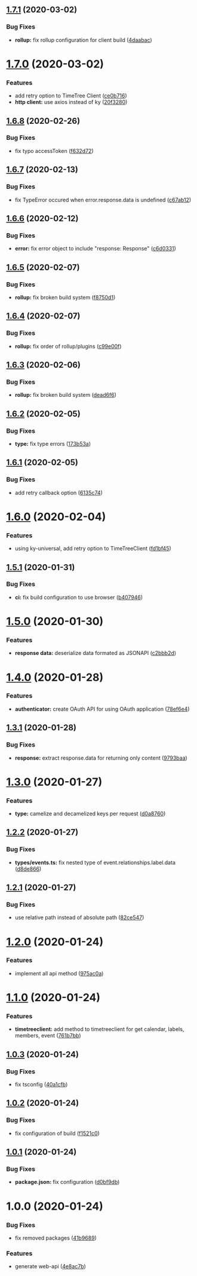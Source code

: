 ## [1.7.1](https://github.com/jubilee-works/timetree-sdk-js/compare/v1.7.0...v1.7.1) (2020-03-02)


### Bug Fixes

* **rollup:** fix rollup configuration for client build ([4daabac](https://github.com/jubilee-works/timetree-sdk-js/commit/4daabac43dd1287bbe1cbd2e4574ddd0804d8a3c))

# [1.7.0](https://github.com/jubilee-works/timetree-sdk-js/compare/v1.6.8...v1.7.0) (2020-03-02)


### Features

* add retry option to TimeTree Client ([ce0b716](https://github.com/jubilee-works/timetree-sdk-js/commit/ce0b7164c8044e7229d564de83a66b39a7a29cf2))
* **http client:** use axios instead of ky ([20f3280](https://github.com/jubilee-works/timetree-sdk-js/commit/20f3280768b070289c40e052cfd22b2543a4cd41))

## [1.6.8](https://github.com/jubilee-works/timetree-sdk-js/compare/v1.6.7...v1.6.8) (2020-02-26)


### Bug Fixes

* fix typo accessToken ([f632d72](https://github.com/jubilee-works/timetree-sdk-js/commit/f632d72d279154f978c13354b8a52f83033fdcb0))

## [1.6.7](https://github.com/jubilee-works/timetree-sdk-js/compare/v1.6.6...v1.6.7) (2020-02-13)


### Bug Fixes

* fix TypeError occured when error.response.data is undefined ([c67ab12](https://github.com/jubilee-works/timetree-sdk-js/commit/c67ab124101e4968eee963ee8355ac6a9b933a00))

## [1.6.6](https://github.com/jubilee-works/timetree-sdk-js/compare/v1.6.5...v1.6.6) (2020-02-12)


### Bug Fixes

* **error:** fix error object to include "response: Response" ([c6d0331](https://github.com/jubilee-works/timetree-sdk-js/commit/c6d03317ff68a425b7cae630dbc665c6b8175ea7))

## [1.6.5](https://github.com/jubilee-works/timetree-sdk-js/compare/v1.6.4...v1.6.5) (2020-02-07)


### Bug Fixes

* **rollup:** fix broken build system ([f8750d1](https://github.com/jubilee-works/timetree-sdk-js/commit/f8750d18c58b7a404de595709fea3369ef7c130a))

## [1.6.4](https://github.com/jubilee-works/timetree-sdk-js/compare/v1.6.3...v1.6.4) (2020-02-07)


### Bug Fixes

* **rollup:** fix order of rollup/plugins ([c99e00f](https://github.com/jubilee-works/timetree-sdk-js/commit/c99e00f0dd9dfa17aaeb5e0c764f45808cd824af))

## [1.6.3](https://github.com/jubilee-works/timetree-sdk-js/compare/v1.6.2...v1.6.3) (2020-02-06)


### Bug Fixes

* **rollup:** fix broken build system ([dead6f6](https://github.com/jubilee-works/timetree-sdk-js/commit/dead6f615cc0a89c7aefd027449f36643c7eedb0))

## [1.6.2](https://github.com/jubilee-works/timetree-sdk-js/compare/v1.6.1...v1.6.2) (2020-02-05)


### Bug Fixes

* **type:** fix type errors ([173b53a](https://github.com/jubilee-works/timetree-sdk-js/commit/173b53a3e3401f100665baef54d8b75509b95249))

## [1.6.1](https://github.com/jubilee-works/timetree-sdk-js/compare/v1.6.0...v1.6.1) (2020-02-05)


### Bug Fixes

* add retry callback option ([6135c74](https://github.com/jubilee-works/timetree-sdk-js/commit/6135c7449d9fdc94fc135a51f79e47c7a7c82853))

# [1.6.0](https://github.com/jubilee-works/timetree-sdk-js/compare/v1.5.1...v1.6.0) (2020-02-04)


### Features

* using ky-universal, add retry option to TimeTreeClient ([fd1bf45](https://github.com/jubilee-works/timetree-sdk-js/commit/fd1bf45fb39096f9ddc3fcfbaf826f5c5a85bede))

## [1.5.1](https://github.com/jubilee-works/timetree-sdk-js/compare/v1.5.0...v1.5.1) (2020-01-31)


### Bug Fixes

* **ci:** fix build configuration to use browser ([b407946](https://github.com/jubilee-works/timetree-sdk-js/commit/b4079469b3c2c0c1ecbec485b470955618d86001))

# [1.5.0](https://github.com/jubilee-works/timetree-sdk-js/compare/v1.4.0...v1.5.0) (2020-01-30)


### Features

* **response data:** deserialize data formated as JSONAPI ([c2bbb2d](https://github.com/jubilee-works/timetree-sdk-js/commit/c2bbb2d0d4f3ac9814a863e5edf680f2233e573d))

# [1.4.0](https://github.com/jubilee-works/timetree-sdk-js/compare/v1.3.1...v1.4.0) (2020-01-28)


### Features

* **authenticator:** create OAuth API for using OAuth application ([78ef6e4](https://github.com/jubilee-works/timetree-sdk-js/commit/78ef6e4c9965b71b808f3683d04ab8955ad0198d))

## [1.3.1](https://github.com/jubilee-works/timetree-sdk-js/compare/v1.3.0...v1.3.1) (2020-01-28)


### Bug Fixes

* **response:** extract response.data for returning only content ([9793baa](https://github.com/jubilee-works/timetree-sdk-js/commit/9793baabf7e4372c28bd734600a3269114fbba2a))

# [1.3.0](https://github.com/jubilee-works/timetree-sdk-js/compare/v1.2.2...v1.3.0) (2020-01-27)


### Features

* **type:** camelize and decamelized keys per request ([d0a8760](https://github.com/jubilee-works/timetree-sdk-js/commit/d0a87607e54b9d4f74785d4f5cd4ab618cfff440))

## [1.2.2](https://github.com/jubilee-works/timetree-sdk-js/compare/v1.2.1...v1.2.2) (2020-01-27)


### Bug Fixes

* **types/events.ts:** fix nested type of event.relationships.label.data ([d8de866](https://github.com/jubilee-works/timetree-sdk-js/commit/d8de8663942306d1094f36bd52cfe292562c0945))

## [1.2.1](https://github.com/jubilee-works/timetree-sdk-js/compare/v1.2.0...v1.2.1) (2020-01-27)


### Bug Fixes

* use relative path instead of absolute path ([82ce547](https://github.com/jubilee-works/timetree-sdk-js/commit/82ce547531c6bade294e2fb0d3a3b746d192d1b8))

# [1.2.0](https://github.com/jubilee-works/timetree-sdk-js/compare/v1.1.0...v1.2.0) (2020-01-24)


### Features

* implement all api method ([975ac0a](https://github.com/jubilee-works/timetree-sdk-js/commit/975ac0a25effbd9fab0e757d1aa8b434830bb33d))

# [1.1.0](https://github.com/jubilee-works/timetree-sdk-js/compare/v1.0.3...v1.1.0) (2020-01-24)


### Features

* **timetreeclient:** add method to timetreeclient for get calendar, labels, members, event ([761b7bb](https://github.com/jubilee-works/timetree-sdk-js/commit/761b7bb3b2c4c38989754d7774e77832dcb6e2c5))

## [1.0.3](https://github.com/jubilee-works/timetree-sdk-js/compare/v1.0.2...v1.0.3) (2020-01-24)


### Bug Fixes

* fix tsconfig ([40a1cfb](https://github.com/jubilee-works/timetree-sdk-js/commit/40a1cfb9fe741a0730c779f0876559484f8f6ddf))

## [1.0.2](https://github.com/jubilee-works/timetree-sdk-js/compare/v1.0.1...v1.0.2) (2020-01-24)


### Bug Fixes

* fix configuration of build ([f1521c0](https://github.com/jubilee-works/timetree-sdk-js/commit/f1521c068dafcca2fcaf60f073e0ab4075b8523d))

## [1.0.1](https://github.com/jubilee-works/timetree-sdk-js/compare/v1.0.0...v1.0.1) (2020-01-24)


### Bug Fixes

* **package.json:** fix configuration ([d0bf9db](https://github.com/jubilee-works/timetree-sdk-js/commit/d0bf9dba09f45f7f0219087ae8998a8d6330fe3d))

# 1.0.0 (2020-01-24)


### Bug Fixes

* fix removed packages ([41b9689](https://github.com/jubilee-works/timetree-sdk-js/commit/41b9689f5dbd23337612dc46c89882ffd397f054))


### Features

* generate web-api ([4e8ac7b](https://github.com/jubilee-works/timetree-sdk-js/commit/4e8ac7b8be715f1cceba0f0fea2c89e00921dc04))
